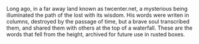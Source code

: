 Long ago, in a far away land known as twcenter.net, a mysterious being illuminated the path of the lost with its wisdom. His words were writen in columns, destroyed by the passage of time, but a brave soul transcribed them, and shared them with others at the top of a waterfall. These are the words that fell from the height, archived for future use in rusted boxes.
